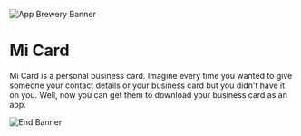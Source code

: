 ![App Brewery Banner](https://github.com/londonappbrewery/Images/blob/master/AppBreweryBanner.png)

# Mi Card

Mi Card is a personal business card. Imagine every time you wanted to give someone your contact details or your business card but you didn't have it on you. Well, now you can get them to download your business card as an app.

![End Banner](https://github.com/londonappbrewery/Images/blob/master/readme-end-banner.png)
